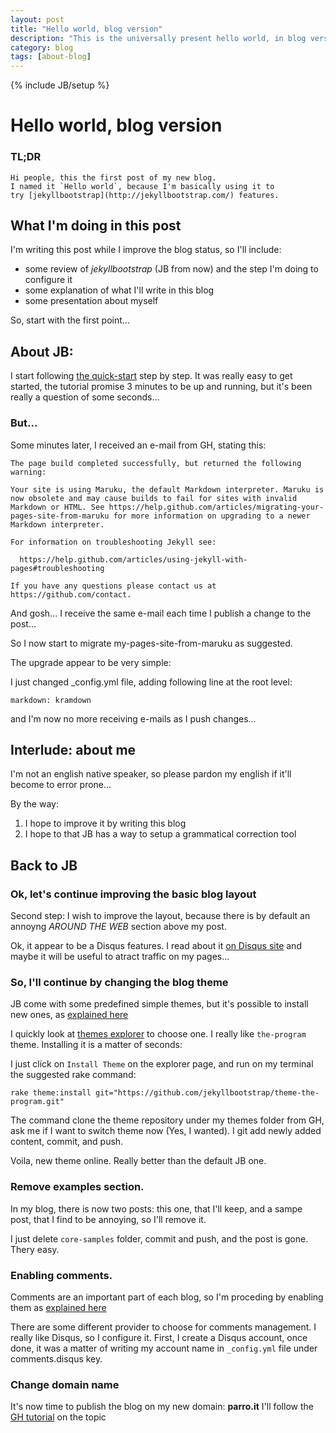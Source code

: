 ```yaml
---
layout: post
title: "Hello world, blog version"
description: "This is the universally present hello world, in blog version"
category: blog
tags: [about-blog]
---
```

{% include JB/setup %}

# Hello world, blog version

### TL;DR

    Hi people, this the first post of my new blog.
    I named it `Hello world`, because I'm basically using it to 
    try [jekyllbootstrap](http://jekyllbootstrap.com/) features.

## What I'm doing in this post

I'm writing this post while I improve the blog status, so I'll include:

* some review of _jekyllbootstrap_ (JB from now) and the step I'm doing to configure it
* some explanation of what I'll write in this blog
* some presentation about myself

So, start with the first point...

## About JB:

I start following [the quick-start](http://jekyllbootstrap.com/usage/jekyll-quick-start.html) step by step.
It was really easy to get started, the tutorial promise 3 minutes to be up and running, but it's been
really a question of some seconds...

### But...

Some minutes later, I received an e-mail from GH, stating this:

    The page build completed successfully, but returned the following warning:

    Your site is using Maruku, the default Markdown interpreter. Maruku is now obsolete and may cause builds to fail for sites with invalid Markdown or HTML. See https://help.github.com/articles/migrating-your-pages-site-from-maruku for more information on upgrading to a newer Markdown interpreter. 

    For information on troubleshooting Jekyll see:

      https://help.github.com/articles/using-jekyll-with-pages#troubleshooting

    If you have any questions please contact us at https://github.com/contact.

And gosh... I receive the same e-mail each time I publish a change to the post...

So I now start to migrate my-pages-site-from-maruku as suggested.

The upgrade appear to be very simple: 

I just changed _config.yml file, adding following line at the root level:

```
markdown: kramdown
```

and I'm now no more receiving e-mails as I push changes...

## Interlude: about me

I'm not an english native speaker, so please pardon my english if it'll 
become to error prone...

By the way:

1. I hope to improve it by writing this blog
2. I hope to that JB has a way to setup a grammatical correction tool

## Back to JB

### Ok, let's continue improving the basic blog layout

Second step: I wish to improve the layout, because there is by default an annoyng 
_AROUND THE WEB_ section above my post.

Ok, it appear to be a Disqus features. I read about it [on Disqus site](https://help.disqus.com/customer/portal/articles/666278-introducing-promoted-discovery-and-f-a-q-) and maybe it will be useful to atract traffic on my pages...

### So, I'll continue by changing the blog theme

JB come with some predefined simple themes, but it's possible to install new ones,
as [explained here](http://jekyllbootstrap.com/usage/jekyll-theming.html)

I quickly look at [themes explorer](http://themes.jekyllbootstrap.com/) to choose one.
I really like `the-program` theme. Installing it is a matter of seconds:

I just click on `Install Theme` on the explorer page, and run on my terminal
the suggested rake command:

```
rake theme:install git="https://github.com/jekyllbootstrap/theme-the-program.git"
```

The command clone the theme repository under my themes folder from GH, ask me if I want to switch
theme now (Yes, I wanted). I git add newly added content, commit, and push.

Voila, new theme online. Really better than the default JB one.

### Remove examples section.

In my blog, there is now two posts: this one, that I'll keep, and 
a sampe post, that I find to be annoying, so I'll remove it.

I just delete `core-samples` folder, commit and push, and the post is gone. Thery easy.

### Enabling comments.

Comments are an important part of each blog, so I'm proceding by enabling them
as [explained here](http://jekyllbootstrap.com/usage/blog-configuration.html#toc_3)

There are some different provider to choose for comments management.
I really like Disqus, so I configure it. First, I create a Disqus account,
once done, it was a matter of writing my account name in `_config.yml` file
under comments.disqus key.

### Change domain name

It's now time to publish the blog on my new domain: __parro.it__
I'll follow the [GH tutorial](https://help.github.com/articles/setting-up-a-custom-domain-with-github-pages) on the topic



